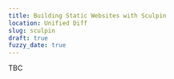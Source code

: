 ```yaml
---
title: Building Static Websites with Sculpin
location: Unified Diff
slug: sculpin
draft: true
fuzzy_date: true
---
```

TBC
